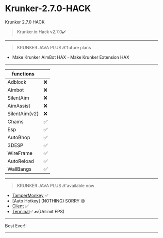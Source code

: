 # Krunker-2.7.0-HACK
Krunker 2.7.0 HACK
>Krunker.io Hack v2.7.0✔️
__________________________________
>KRUNKER JAVA PLUS 𝓧 future plans 
- Make Krunker AimBot HAX  - Make Krunker Extension HAX
__________________________________
| functions          |    |
|--------------------|-----|
| Adblock            |❌  |
| Aimbot             |❌  |
| SilentAim          |❌  |
| AimAssist          |❌  |
| SilentAim(v2)      |❌  |
| Chams              |✅  |
| Esp                |✅  |
| AutoBhop           |✅  |
| 3DESP              |✅  |
| WireFrame          |✅  |
| AutoReload         |✅  |
| WallBangs          |✅  |
__________________________________
>KRUNKER JAVA PLUS 𝓧 available now 
- [TamperMonkey](https://github.com/Krunker-Java-plus-X-777/Krunker-2.7.0-HACK) ✅
- [Auto Hotkey] (NOTHING) SORRY 😢
- [Client](https://github.com/Krunker-Java-plus-X/Krunker-AIMASSIST) ✅
- [Terminal](https://github.com/Krunker-Java-plus-X/Krunker-JV-X/blob/master/README.md)✅
🔙(Unlimit FPS)
__________________________________
Best Ever‼️
__________________________________
